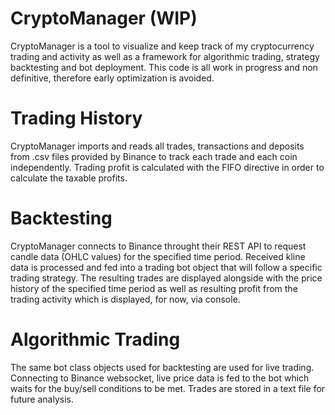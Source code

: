 # CryptoManager (WIP)
CryptoManager is a tool to visualize and keep track of my cryptocurrency trading and activity as well as a framework for algorithmic trading, strategy backtesting and bot deployment. This code is all work in progress and non definitive, therefore early optimization is avoided.

# Trading History
CryptoManager imports and reads all trades, transactions and deposits from .csv files provided by Binance to track each trade and each coin independently. Trading profit is calculated with the FIFO directive in order to calculate the taxable profits.

# Backtesting
CryptoManager connects to Binance throught their REST API to request candle data (OHLC values) for the specified time period. Received kline data is processed and fed into a trading bot object that will follow a specific trading strategy. The resulting trades are displayed alongside with the price history of the specified time period as well as resulting profit from the trading activity which is displayed, for now, via console. 

# Algorithmic Trading
The same bot class objects used for backtesting are used for live trading. Connecting to Binance websocket, live price data is fed to the bot which waits for the buy/sell conditions to be met. Trades are stored in a text file for future analysis.  
